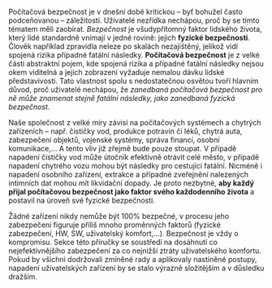 Počítačová bezpečnost je v dnešní době kritickou – byť bohužel často podceňovanou – záležitostí. Uživatelé nezřídka nechápou, proč by se tímto tématem měli zaobírat. *Bezpečnost* je všudypřítomný faktor lidského života, který lidé standardně vnímají v jedné rovině: jejich **fyzické bezpečnosti**. Člověk například zpravidla neleze po skalách nezajištěný, jelikož vidí spojená rizika případné fatální následky. **Počítačová bezpečnost** je z velké části abstraktní pojem, kde spojená rizika a případné fatální následky nejsou okem viditelná a jejich zobrazení vyžaduje nemalou dávku lidské představivosti. Tato vlastnost spolu s nedostatečnou osvětou tvoří hlavním důvod, proč uživatelé nechápou, že *zanedbaná počítačová bezpečnost pro ně může znamenat stejně fatální následky, jako zanedbaná fyzická bezpečnost*.

Naše společnost z velké míry závisí na počítačových systémech a chytrých zařízeních – např. čističky vod, produkce potravin či léků, chytrá auta, zabezpečení objektů, vojenské systémy, správa financí, osobní komunikace,&#8230; A tento vliv již zřejmě bude pouze stoupat. V případě napadení čističky vod může útočník efektivně otrávit celé město, v případě napadení chytrého vozu mohou být následky pro cestující fatální. Nicméně i napadení osobního zařízení, extrakce a případné zveřejnění nalezených intimních dat mohou mít likvidační dopady. Je proto nezbytné, **aby každý přijal počítačovou bezpečnost jako faktor svého každodenního života** a postavil na úroveň své fyzické bezpečnosti.

Žádné zařízení nikdy nemůže být 100% bezpečné, v procesu jeho zabezpečení figuruje příliš mnoho proměnných faktorů (fyzické zabezpečení, HW, SW, uživatelský komfort,&#8230;). Bezpečnost je vždy o kompromisu. Sekce této příručky se soustředí na dosáhnutí co nejefektivnějšího zabezpečení za co nejnižší ztráty uživatelského komfortu. Pokud by všichni dodržovali zmíněné rady a aplikovaly nastíněné postupy, napadení uživatelských zařízení by se stalo výrazně složitějším a v důsledku dražším.
